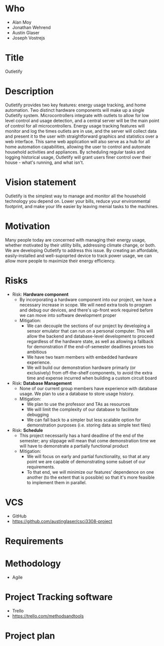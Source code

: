 # Who
* Alan Moy
* Jonathan Wehrend
* Austin Glaser
* Joseph Vostrejs

# Title
Outletify

# Description
Outletify provides two key features: energy usage tracking, and home
automation. Two distinct hardware components will make up a single Outletify
system. Microcontrollers integrate with outlets to allow for low level control
and usage detection, and a central server will be the main point of control for
all microcontrollers. Energy usage tracking features will monitor and log the
times outlets are in use, and the server will collect data and present it to
the user with straightforward graphics and statistics over a web interface.
This same web application will also serve as a hub for all home automation
capabilities, allowing the user to control and automate household activities
and appliances. By scheduling regular tasks and logging historical usage,
Outletify will grant users finer control over their house - what's running,
and what isn't.

# Vision statement
Outletify is the simplest way to manage and monitor all the household
technology you depend on. Lower your bills, reduce your environmental
footprint, and make your life easier by leaving menial tasks to the machines.

# Motivation
Many people today are concerned with managing their energy usage, whether
motivated by their utility bills, addressing climate change, or both. We are
developing Outletify to address this issue. By creating an affordable,
easily-installed and well-supoprted device to track power usage, we can allow
more people to maximize their energy efficiency.

# Risks
-   Risk: **Hardware component**
    -   By incorporating a hardware component into our project, we have a
        necessary increase in scope. We will need extra tools to program and
        debug our devices, and there's up-front work required before we can move
        into software development proper
    -   Mitigation:
        -   We can decouple the sections of our project by developing a sensor
            emulator that can run on a personal computer. This will allow the
            backend and database-level development to proceed regardless of the
            hardware state, as well as allowing a fallback for demonstration if
            the end-of-semester deadlines proves too ambitious
        -   We have two team members with embedded hardware experience.
        -   We will build our demonstration hardware primarly (or exclusively)
            from off-the-shelf components, to avoid the extra time and expense
            incurred when building a custom circuit board
-   Risk: **Database Management**
    -   None of our current group members have experience with database usage.
        We plan to use a database to store usage history.
    -   Mitigation:
        -   We plan to use the professor and TAs as resources
        -   We will limit the complexity of our database to facilitate debugging
        -   We can fall back to a simpler but less scalable option for
            demonstration purposes (i.e. storing data as simple text files)
-   Risk: **Schedule**
    -   This project necessarily has a hard deadline of the end of the semester;
        any slippage will mean that come demonstration time we will have to
        demonstrate a partially functional product
    -   Mitigation:
        -   We will focus on early and partial functionality, so that at any
            point we are capable of demonstrating some subset of our
            requirements.
        -   To that end, we will minimize our features' dependence on one
            another (to the extent that is possible) so that it's more feasible
            to implement them in parallel.

# VCS
* GitHub
* https://github.com/austinglaser/csci3308-project

# Requirements

# Methodology
* Agile

# Project Tracking software
* Trello
* https://trello.com/methodsandtools

# Project plan

